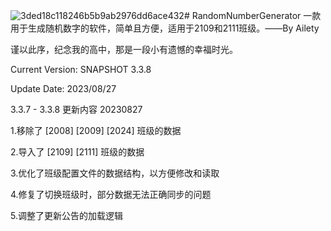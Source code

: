 ![3ded18c118246b5b9ab2976dd6ace432](https://github.com/Ailety/RandomNumberGenerator/assets/41599903/4a15c3e3-d52b-45cd-9f68-dc53e4e51092)# RandomNumberGenerator
一款用于生成随机数字的软件，简单且方便，适用于2109和2111班级。——By Ailety

谨以此序，纪念我的高中，那是一段小有遗憾的幸福时光。

Current Version: SNAPSHOT 3.3.8

Update Date: 2023/08/27

3.3.7 - 3.3.8 更新内容 20230827

1.移除了 [2008] [2009] [2024] 班级的数据

2.导入了 [2109] [2111] 班级的数据

3.优化了班级配置文件的数据结构，以方便修改和读取

4.修复了切换班级时，部分数据无法正确同步的问题

5.调整了更新公告的加载逻辑
